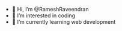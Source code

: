 - 👋 Hi, I’m @RameshRaveendran
- 👀 I’m interested in coding
- 🌱 I’m currently learning web development


<!---
RameshRaveendran/RameshRaveendran is a ✨ special ✨ repository because its `README.md` (this file) appears on your GitHub profile.
You can click the Preview link to take a look at your changes.
--->
